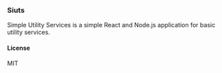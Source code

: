 ### Siuts

Simple Utility Services is a simple React and Node.js application for basic utility services.


#### License
MIT